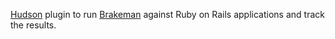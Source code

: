 [Hudson](http://hudson-ci.org) plugin to run [Brakeman](https://github.com/presidentbeef/brakeman) against Ruby on Rails applications and track the results.
